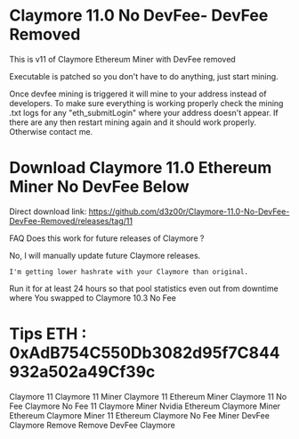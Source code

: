 # Claymore 11.0 No DevFee- DevFee Removed
This is v11 of Claymore Ethereum Miner with DevFee removed

Executable is patched so you don't have to do anything, just start mining.

Once devfee mining is triggered it will mine to your address instead of developers. To make sure everything is working properly check the mining .txt logs for any "eth_submitLogin" where your address doesn't appear. If there are any then restart mining again and it should work properly. Otherwise contact me.

# Download Claymore 11.0 Ethereum Miner No DevFee Below

Direct download link: https://github.com/d3z00r/Claymore-11.0-No-DevFee-DevFee-Removed/releases/tag/11

FAQ
    Does this work for future releases of Claymore ?

No, I will manually update future Claymore releases.

    I'm getting lower hashrate with your Claymore than original.

Run it for at least 24 hours so that pool statistics even out from downtime where You swapped to Claymore 10.3 No Fee

# Tips ETH : 0xAdB754C550Db3082d95f7C844932a502a49Cf39c


Claymore 11 Claymore 11 Miner Claymore 11 Ethereum Miner Claymore 11 No Fee Claymore No Fee 11 Claymore Miner Nvidia Ethereum Claymore Miner Ethereum Claymore Miner 11 Ethereum Claymore No Fee Miner DevFee Claymore Remove Remove DevFee Claymore
